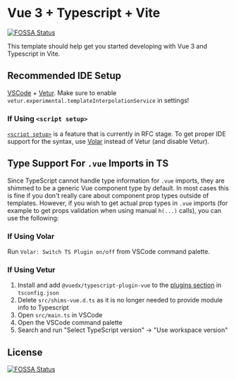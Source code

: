 # Vue 3 + Typescript + Vite
[![FOSSA Status](https://app.fossa.com/api/projects/git%2Bgithub.com%2Fmystster%2Fredgrease.svg?type=shield)](https://app.fossa.com/projects/git%2Bgithub.com%2Fmystster%2Fredgrease?ref=badge_shield)


This template should help get you started developing with Vue 3 and Typescript in Vite.

## Recommended IDE Setup

[VSCode](https://code.visualstudio.com/) + [Vetur](https://marketplace.visualstudio.com/items?itemName=octref.vetur). Make sure to enable `vetur.experimental.templateInterpolationService` in settings!

### If Using `<script setup>`

[`<script setup>`](https://github.com/vuejs/rfcs/pull/227) is a feature that is currently in RFC stage. To get proper IDE support for the syntax, use [Volar](https://marketplace.visualstudio.com/items?itemName=johnsoncodehk.volar) instead of Vetur (and disable Vetur).

## Type Support For `.vue` Imports in TS

Since TypeScript cannot handle type information for `.vue` imports, they are shimmed to be a generic Vue component type by default. In most cases this is fine if you don't really care about component prop types outside of templates. However, if you wish to get actual prop types in `.vue` imports (for example to get props validation when using manual `h(...)` calls), you can use the following:

### If Using Volar

Run `Volar: Switch TS Plugin on/off` from VSCode command palette.

### If Using Vetur

1. Install and add `@vuedx/typescript-plugin-vue` to the [plugins section](https://www.typescriptlang.org/tsconfig#plugins) in `tsconfig.json`
2. Delete `src/shims-vue.d.ts` as it is no longer needed to provide module info to Typescript
3. Open `src/main.ts` in VSCode
4. Open the VSCode command palette
5. Search and run "Select TypeScript version" -> "Use workspace version"


## License
[![FOSSA Status](https://app.fossa.com/api/projects/git%2Bgithub.com%2Fmystster%2Fredgrease.svg?type=large)](https://app.fossa.com/projects/git%2Bgithub.com%2Fmystster%2Fredgrease?ref=badge_large)